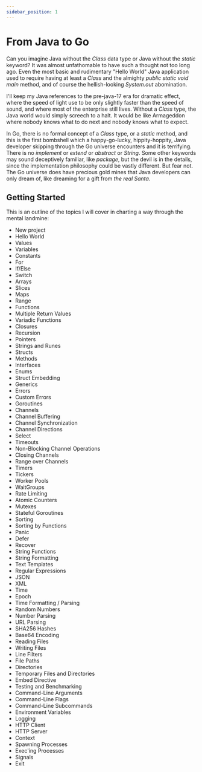 ```yaml
---
sidebar_position: 1
---
```


# From Java to Go

Can you imagine Java without the _Class_ data type or Java without the _static_ keyword? It was almost unfathomable to have such
a thought not too long ago. Even the most basic and rudimentary "Hello World" Java application used to require having at least 
a _Class_ and the almighty _public static void main_ method, and of course the hellish-looking _System.out_ abomination. 

I'll keep my Java references to the pre-java-17 era for dramatic effect, where the speed of light use to be only slightly faster 
than the speed of sound, and where most of the enterprise still lives. Without a _Class_ type, the Java world would simply screech
to a halt. It would be like Armageddon where nobody knows what to do next and nobody knows what to expect.

In Go, there is no formal concept of a _Class_ type, or a _static_ method, and this is the first bombshell which a happy-go-lucky, 
hippity-hoppity, Java developer skipping through the Go universe encounters and it is terrifying. There is no _implement_ or 
_extend_ or _abstract_ or _String_. Some other keywords may sound deceptively familiar, like _package_, but the devil is in the 
details, since the implementation philosophy could be vastly different. But fear not. The Go universe does have precious gold 
mines that Java developers can only dream of, like dreaming for a gift from _the real Santa_.

## Getting Started

This is an outline of the topics I will cover in charting a way through the mental landmine:

- New project
- Hello World
- Values
- Variables
- Constants
- For
- If/Else
- Switch
- Arrays
- Slices
- Maps
- Range
- Functions
- Multiple Return Values
- Variadic Functions
- Closures
- Recursion
- Pointers
- Strings and Runes
- Structs
- Methods
- Interfaces
- Enums
- Struct Embedding
- Generics
- Errors
- Custom Errors
- Goroutines
- Channels
- Channel Buffering
- Channel Synchronization
- Channel Directions
- Select
- Timeouts
- Non-Blocking Channel Operations
- Closing Channels
- Range over Channels
- Timers
- Tickers
- Worker Pools
- WaitGroups
- Rate Limiting
- Atomic Counters
- Mutexes
- Stateful Goroutines
- Sorting
- Sorting by Functions
- Panic
- Defer
- Recover
- String Functions
- String Formatting
- Text Templates
- Regular Expressions
- JSON
- XML
- Time
- Epoch
- Time Formatting / Parsing
- Random Numbers
- Number Parsing
- URL Parsing
- SHA256 Hashes
- Base64 Encoding
- Reading Files
- Writing Files
- Line Filters
- File Paths
- Directories
- Temporary Files and Directories
- Embed Directive
- Testing and Benchmarking
- Command-Line Arguments
- Command-Line Flags
- Command-Line Subcommands
- Environment Variables
- Logging
- HTTP Client
- HTTP Server
- Context
- Spawning Processes
- Exec'ing Processes
- Signals
- Exit


